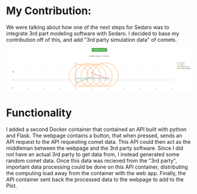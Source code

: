 # My Contribution:

We were talking about how one of the next steps for Sedaro was to integrate 3rd part modeling software with Sedaro. I decided to base my contribution off of this, and add "3rd party simulation data" of comets. 

![](./screenshot.png)

# Functionality
I added a second Docker container that contained an API built with python and Flask. The webpage contains a button, that when pressed, sends an API request to the API requesting comet data. This API could then act as the middleman between the webpage and the 3rd party software. Since I did not have an actual 3rd party to get data from, I instead generated some random comet data. Once this data was recieved from the "3rd party", important data processing could be done on this API container, distributing the computing load away from the container with the web app. Finally, the API container sent back the processed data to the webpage to add to the Plot. 

